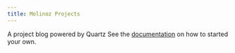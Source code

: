 ```yaml
---
title: Molinoz Projects
---
```


A project blog powered by Quartz
See the [documentation](https://quartz.jzhao.xyz) on how to started your own.

